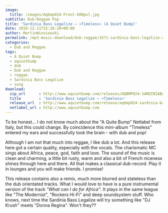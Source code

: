 ```yaml
---
image:
  title: /images/Aqbmp024-Front-600pxl.jpg
subtitle: Dub-Reggae Pop
title: 'Sardinia Bass Legalize – »Timeless« (A Quiet Bump)'
date: 2010-12-11T15:26:20+00:00
author: MartinWisniowski
permalink: /mp3-music-download/dub-reggae/1671-sardinia-bass-legalize-a-quiet-bump
categories:
  - Dub and Reggae
tags:
  - A Quiet Bump
  - aquietbump
  - dub
  - Dub and Reggae
  - reggae
  - Sardinia Bass Legalize
  - song
download:
  zip_url      : http://www.aquietbump.com/releases/AQBMP024-SARDINIABASSLEGALIZE-timeless.zip
  title        : 'Sardinia Bass Legalize – »Timeless«'
  release_url  : http://www.aquietbump.com/release/aqbmp024-sardinia-bass-legalize-timeless
  netlabel_url : http://www.aquietbump.com
---
```

To be honest... I do not know much about the "A Quite Bump" Netlabel from Italy, but this could change. By coincidence this mini-album "Timeless" entered my ears and successfully took the brain - with dub and pop! 
<!--more-->

Although I am not that much into reggae, I like dub a lot. And this release here got a certain quality, especially with the vocals. The charismatic MC sings about Africa, peace, god, faith and love. The sound of the music is clean and charming, a little bit rusty, warm and also a bit of French niceness shines through here and there. All that makes a classical dub-record. Play it in lounges and you will make friends. I promise!

This release contains also a remix, much more blurred and stateless than the dub orientated tracks. What I would love to have is a pure instrumental version of the track _"What can I do for Africa"_. It plays in the same league like "The Modernist", "Rockers Hi-Fi" and deep soundsystem stuff. Who knows, next time the Sardinia Bass Legalize will try something like "DJ Krush" meets "Donna Regina". Won't they??

